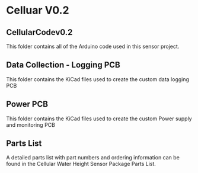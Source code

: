# Celluar V0.2

## CellularCodev0.2
This folder contains all of the Arduino code used in this sensor project.

## Data Collection - Logging PCB
This folder contains the KiCad files used to create the custom data logging PCB

## Power PCB
This folder contains the KiCad files used to create the custom Power supply and monitoring PCB


## Parts List
A detailed parts list with part numbers and ordering information can be found in the Cellular Water Height Sensor
Package Parts List.


